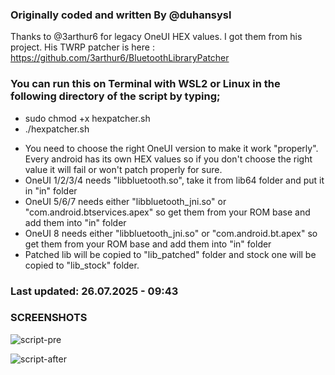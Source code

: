 
### Originally coded and written By @duhansysl

Thanks to @3arthur6 for legacy OneUI HEX values. I got them from his project.
His TWRP patcher is here : https://github.com/3arthur6/BluetoothLibraryPatcher

 
### You can run this on Terminal with WSL2 or Linux in the following directory of the script by typing;

- sudo chmod +x hexpatcher.sh
- ./hexpatcher.sh

* You need to choose the right OneUI version to make it work "properly". Every android has its own HEX values so if you don't choose the right value it will fail or won't patch properly for sure.
* OneUI 1/2/3/4 needs "libbluetooth.so", take it from lib64 folder and put it in "in" folder
* OneUI 5/6/7 needs either "libbluetooth_jni.so" or "com.android.btservices.apex" so get them from your ROM base and add them into "in" folder
* OneUI 8 needs either "libbluetooth_jni.so" or "com.android.bt.apex" so get them from your ROM base and add them into "in" folder
* Patched lib will be copied to "lib_patched" folder and stock one will be copied to "lib_stock" folder. 

### Last updated: 26.07.2025 - 09:43

### SCREENSHOTS

![script-pre](https://github.com/user-attachments/assets/af5c7e69-c30e-460a-8cf2-7ea9eb551945)

![script-after](https://github.com/user-attachments/assets/40cdef37-c0f3-40d1-99ee-5290f6e87ae8)
